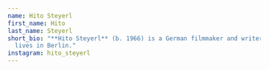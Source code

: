 ```yaml
---
name: Hito Steyerl
first_name: Hito
last_name: Steyerl
short_bio: "**Hito Steyerl** (b. 1966) is a German filmmaker and writer, and
  lives in Berlin."
instagram: hito_steyerl
---
```


